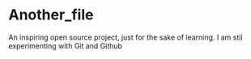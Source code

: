 # Another_file
An inspiring open source project, just for the sake of learning.
I am stil experimenting with Git and Github